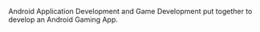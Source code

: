 Android Application Development and Game Development put together to develop an Android Gaming App.
